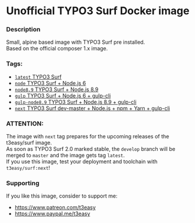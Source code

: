 # Unofficial TYPO3 Surf Docker image

### Description
Small, alpine based image with TYPO3 Surf pre installed.  
Based on the official composer 1.x image.
  
### Tags:  
*  [`latest` TYPO3 Surf](https://github.com/t3easy/docker-surf/blob/master/Dockerfile)
*  [`node` TYPO3 Surf + Node.js 6](https://github.com/t3easy/docker-surf/blob/master/Dockerfile.Node)
*  [`node8.9` TYPO3 Surf + Node.js 8.9](https://github.com/t3easy/docker-surf/blob/master/Dockerfile.Node8.9)
*  [`gulp` TYPO3 Surf + Node.js 6 + gulp-cli](https://github.com/t3easy/docker-surf/blob/master/Dockerfile.Gulp)
*  [`gulp-node8.9` TYPO3 Surf + Node.js 8.9 + gulp-cli](https://github.com/t3easy/docker-surf/blob/master/Dockerfile.Gulp-Node8.9)
*  [`next` TYPO3 Surf dev-master + Node.js + npm + Yarn + gulp-cli](https://github.com/t3easy/docker-surf/blob/develop/Dockerfile)

### ATTENTION:
The image with `next` tag prepares for the upcoming releases of the t3easy/surf image.  
As soon as TYPO3 Surf 2.0 marked stable, the `develop` branch will be merged to `master` and the image gets tag `latest`.  
If you use this image, test your deployment and toolchain with `t3easy/surf:next`!

### Supporting
If you like this image, consider to support me:
*  https://www.patreon.com/t3easy
*  https://www.paypal.me/t3easy